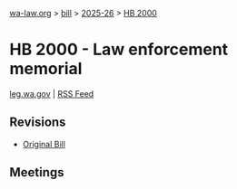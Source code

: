 [wa-law.org](/) > [bill](/bill/) > [2025-26](/bill/2025-26/) > [HB 2000](/bill/2025-26/hb/2000/)

# HB 2000 - Law enforcement memorial
[leg.wa.gov](https://app.leg.wa.gov/billsummary?BillNumber=2000&Year=2025&Initiative=false) | [RSS Feed](./rss.xml)

## Revisions
* [Original Bill](1/)

## Meetings